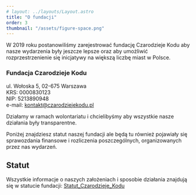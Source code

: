 ```yaml
---
# layout: ../layouts/Layout.astro
title: "O fundacji"
order: 3
thumbnail: "/assets/figure-space.png"
---
```



W 2019 roku postanowiliśmy zarejestrować fundację Czarodzieje Kodu aby nasze wydarzenia były jeszcze lepsze oraz aby umożliwić rozprzestrzenienie się inicjatywy na większą liczbę miast w Polsce.

### Fundacja Czarodzieje Kodu 
ul. Wołoska 5,  02-675 Warszawa \
KRS: 0000830123 \
NIP: 5213890948 \
e-mail: kontakt@czarodziejekodu.pl

Działamy w ramach wolontariatu i chcielibyśmy aby wszystkie nasze działania były transparentne.

Poniżej znajdziesz statut naszej fundacji ale będą tu również pojawiały się sprawozdania finansowe i rozliczenia poszczególnych, organizowanych przez nas wydarzeń.


## Statut 

Wszystkie informacje o naszych założeniach i sposobie działania znajdują się w statucie fundacji: [Statut_Czarodzieje_Kodu](/PDF/Statut_Czarodzieje_Kodu.pdf)

